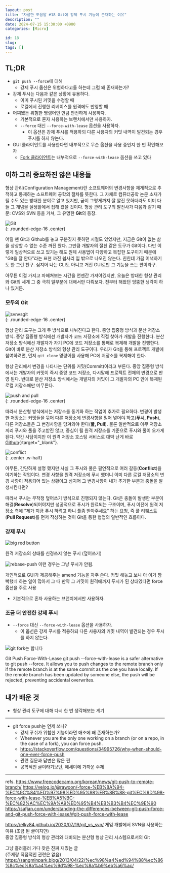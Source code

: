 ```yaml
---
layout: post
title: "자잘한 도움말 #18 Git에 강제 푸시 기능이 존재하는 이유"
description: ""
date: 2024-07-15 15:30:00 +0900
categories: [Micro]

id: 18
slug: 
tags: []
---
```


## TL;DR

- `git push --force`에 대해
  - 강제 푸시 옵션은 위험하다고들 하는데 그럼 왜 존재하는가?
- 강제 푸시는 다음과 같은 상황에 유용하다.
  - 이미 푸시된 커밋을 수정할 때
  - 로컬에서 진행한 리베이스를 원격에도 반영할 때
- 어찌됐든 위험한 명령어인 만큼 안전하게 사용하자.
  - 기본적으로 혼자 사용하는 브랜치에서만 사용하자.
  - `--force` 대신 `--force-with-lease` 옵션을 사용하자.
    - 이 옵션은 강제 푸시를 적용하되 다른 사용자의 커밋 내역이 발견되는 경우 푸시를 하지 않는다.
- GUI 클라이언트를 사용한다면 내부적으로 무슨 옵션을 사용 중인지 한 번 확인해보자
  - [Fork 클라이언트](https://git-fork.com/)는 내부적으로 `--force-with-lease` 옵션을 쓰고 있다

## 이하 그리 중요하진 않은 내용들

형상 관리(Configuration Management)란 소프트웨어의 변경사항을 체계적으로 추적하고 통제하는 소프트웨어 공학의 절차를 뜻한다. 그 자체로 컴퓨터공학 논문 소재가 될 수도 있는 방대한 분야로 알고 있지만, 굳이 그렇게까지 잘 알진 못하더라도 이미 다들 그 개념을 실생활에서 접해 왔을 것이다. 형상 관리 도구의 발전사가 다음과 같기 때문: CVS와 SVN 등을 거쳐, 그 유명한 **Git**의 등장.

![Git](https://i.postimg.cc/BQKqV6fj/image.png)  
{: .rounded-edge-16 .center}

어릴 땐 Git과 Github를 놓고 구분짓지 못하던 시절도 있었지만, 지금은 Git이 없는 삶을 상상할 수 없는 수준 까진 왔다. 그만큼 개발자의 절친 같은 도구가 Git이다. 다만 이렇게 일상적으로 쓰고 있기는 해도 원체 사용법이 다양하고 복잡한 도구이기 때문에 "Git을 잘 안다"라는 표현 까진 쉽사리 입 밖으로 나오진 않는다. 친한데 가끔 어색하기도 한 그런 친구. 심지어 나는 CLI도 아니고 거진 GUI로만 그 기능을 쓰는 편이라구.  

아무튼 이걸 가지고 파헤쳐보는 시간을 언젠간 가져야겠지만, 오늘은 방대한 형상 관리와 Git의 세계 그 중 극히 일부분에 대해서만 다뤄보자. 전부터 해왔던 엉뚱한 생각이 하나 있거든.

### 모두의 Git

![svnvsgit](https://i.postimg.cc/Lshkp0KX/image.png)  
{: .rounded-edge-16 .center}

형상 관리 도구는 크게 두 방식으로 나눠진다고 한다. 중앙 집중형 방식과 분산 저장소 방식. 중앙 집중형 방식에선 개발자가 코드 저장소에 직접 찾아가 개발을 진행한다. 분산 저장소 방식에선 개발자가 자기 PC에 코드 저장소를 통째로 복제해 개발을 진행한다. Git이 바로 분산 저장소 방식의 형상 관리 도구이다. 우리가 Git을 통해 프로젝트 개발에 참여하려면, 먼저 `git clone` 명령어를 사용해 PC에 저장소를 복제해야 한다.

형상 관리에서 변경을 나타나는 단위를 커밋(Commit)이라고 부른다. 중앙 집중형 방식에서는 개발자의 커밋이 즉시 중앙 코드 저장소, 다시말해 프로젝트 전체의 변경으로 반영 된다. 반대로 분산 저장소 방식에서는 개발자의 커밋이 그 개발자의 PC 안에 복제된 로컬 저장소에만 머무른다.

![push and pull](https://i.postimg.cc/MpKXpXps/image.png)  
{: .rounded-edge-16 .center}

따라서 분산형 방식에서는 저장소를 동기화 하는 작업이 추가로 필요하다. 변경이 발생한 저장소는 커밋들을 묶어 다른 저장소에 변경사항을 밀어 넣어야 하고(**푸시, Push**), 다른 저장소들은 그 변경사항을 당겨와야 한다(**풀, Pull**). 물론 일반적으로 아무 저장소끼리 푸시와 풀을 주고받진 않고, 중심이 될 원격 저장소를 기준으로 푸시와 풀이 오가게 된다. 약간 사담이지만 이 원격 저장소 호스팅 서비스로 대박 난게 바로 [Github](https://github.com/){:target="_blank"}.

![conflict](https://i.postimg.cc/vHbgjbCv/image.png)  
{: .center .w-half}

아무튼, 간단하게 설명 했지만 사실 그 푸시와 풀은 필연적으로 여러 갈등(**Conflict**)을 야기하는 작업이다. 변경 사항을 원격 저장소에 푸시 했더니 이미 다른 로컬 저장소의 변경 사항이 적용되어 있는 상황이고 심지어 그 변경사항이 내가 추가한 부분과 충돌을 발생시킨다면?  

따라서 푸시는 무작정 덮어쓰기 방식으로 진행되지 않는다. Git은 충돌이 발생한 부분이 해결(**Resolve**)되어야지만 성공적으로 푸시가 완료되는 구조이며, 푸시 이전에 원격 저장소 측에 "제가 지금 푸시 하려고 하니 풀좀 받아주세요" 하는 요청, 즉 풀 리퀘스트(**Pull Request**)를 먼저 작성하는 것이 Git을 통한 협업의 일반적인 흐름이다.

### 강제 푸시

![big red button](https://i.postimg.cc/pTLXTbcz/image.png)  

원격 저장소의 상태를 신경쓰지 않는 푸시 (덮어쓰기)

![rebase-push](https://i.postimg.cc/RZWJkZmz/image.png)
이런 경우는 그냥 푸시가 안됨.

개인적으로 GUI가 제공해주는 amend 기능을 자주 쓴다.
커밋 해놓고 보니 아 이거 깜빡했네 하는 일이 많아서
그 때 만약 그 커밋이 원격에까지 푸시가 된 상태였다면 force 옵션을 주로 사용

  - 기본적으로 혼자 사용하는 브랜치에서만 사용하자.


### 조금 더 안전한 강제 푸시

  - `--force` 대신 `--force-with-lease` 옵션을 사용하자.
    - 이 옵션은 강제 푸시를 적용하되 다른 사용자의 커밋 내역이 발견되는 경우 푸시를 하지 않는다.


![git fork는 합니다](https://i.postimg.cc/XvmcJNdw/image.png)

Git Push Force-With-Lease
git push --force-with-lease is a safer alternative to git push --force. It allows you to push changes to the remote branch only if the remote branch is at the same commit as the one you have locally. If the remote branch has been updated by someone else, the push will be rejected, preventing accidental overwrites.

## 내가 배운 것

- 형상 관리 도구에 대해 다시 한 번 생각해보는 계기

---

- git force push는 언제 쓰나?
    - 강제 푸쉬가 위험한 기능이라면 애초에 왜 존재하는가?
    - Whenever you are the only one working on a branch (or on a repo, in
    the case of a fork), you can force push.
    - https://stackoverflow.com/questions/34995726/why-when-should-one-ever-force-push
    - 관련 질문과 답변은 많은 편
    - 공학적인 글이라기보단, 에세이에 가까운 주제


---

refs.
https://www.freecodecamp.org/korean/news/git-push-to-remote-branch/
https://velog.io/@rawoon/-force-%EB%8A%94-%EC%9C%84%ED%97%98%ED%95%98%EB%8B%88-git%EC%9D%98-force-with-lease-%EB%A5%BC-%EC%82%AC%EC%9A%A9%ED%95%B4%EB%B3%B4%EC%9E%90
https://safjan.com/understanding-the-differences-between-git-push-force-and-git-push-force-with-lease/#git-push-force-with-lease

https://elky84.github.io/2020/07/19/git_vs_svn/
게임 개발에서 SVN을 사용하는 이유 (조금 된 글이지만)  
중앙 집중형 방식의 형상 관리와 대비되는 분산형 형상 관리 시스템으로서의 Git


그냥 흘러흘러 가다 찾은 진짜 재밌는 글  
(주제랑 직접적인 관련은 없음)
https://sangminpark.blog/2013/04/22/%ec%98%a4%ed%94%88%ec%86%8c%ec%8a%a4%ec%9d%98-%ec%8a%b9%eb%a6%ac/